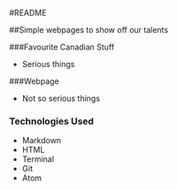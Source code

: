 #README

##Simple webpages to show off our talents

###Favourite Canadian Stuff
* Serious things

###Webpage
* Not so serious things

### Technologies Used

* Markdown
* HTML
* Terminal
* Git
* Atom
